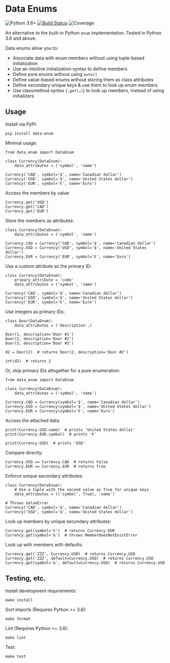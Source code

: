 # Data Enums

![Python 3.6+](https://img.shields.io/badge/python-3.6%2B-blue) [![Build Status](https://travis-ci.com/chasefinch/amp-renderer.svg?branch=main)](https://travis-ci.com/chasefinch/data-enum) ![Coverage](https://img.shields.io/badge/coverage-100%25-brightgreen)

An alternative to the built-in Python `enum` implementation. Tested in Python 3.6 and above.

Data enums allow you to:

- Associate data with enum members without using tuple-based initialization
- Use an intuitive initialization syntax to define members
- Define pure enums without using `auto()`
- Define value-based enums without storing them as class attributes
- Define secondary unique keys & use them to look up enum members
- Use classmethod syntax (`.get(…)`) to look up members, instead of using initializers

## Usage

Install via PyPI:

    pip install data-enum

Minimal usage:

    from data_enum import DataEnum

    class Currency(DataEnum):
        data_attributes = ('symbol', 'name')

    Currency('CAD', symbol='$', name='Canadian dollar')
    Currency('USD', symbol='$', name='United States dollar')
    Currency('EUR', symbol='€', name='Euro')

Access the members by value:

    Currency.get('USD')
    Currency.get('CAD')
    Currency.get('EUR')

Store the members as attributes:

    class Currency(DataEnum):
        data_attributes = ('symbol', 'name')

    Currency.CAD = Currency('CAD', symbol='$', name='Canadian dollar')
    Currency.USD = Currency('USD', symbol='$', name='United States dollar')
    Currency.EUR = Currency('EUR', symbol='€', name='Euro')

Use a custom attribute as the primary ID:

    class Currency(DataEnum):
        primary_attribute = 'code'
        data_attributes = ('symbol', 'name')

    Currency('CAD', symbol='$', name='Canadian dollar')
    Currency('USD', symbol='$', name='United States dollar')
    Currency('EUR', symbol='€', name='Euro')

Use integers as primary IDs:

    class Door(DataEnum):
        data_attributes = ('description',)

    Door(1, description='Door #1')
    Door(2, description='Door #2')
    Door(3, description='Door #3')

    d2 = Door(2)  # returns Door(2, description='Door #2')

    int(d2)  # returns 2

Or, skip primary IDs altogether for a pure enumeration:

    from data_enum import DataEnum

    class Currency(DataEnum):
        data_attributes = ('symbol', 'name')

    Currency.CAD = Currency(symbol='$', name='Canadian dollar')
    Currency.USD = Currency(symbol='$', name='United States dollar')
    Currency.EUR = Currency(symbol='€', name='Euro')

Access the attached data:

    print(Currency.USD.name)  # prints 'United States dollar'
    print(Currency.EUR.symbol)  # prints '€'

    print(Currency.USD)  # prints 'USD'

Compare directly:

    Currency.USD == Currency.CAD  # returns False
    Currency.EUR == Currency.EUR  # returns True

Enforce unique secondary attributes:

    class Currency(DataEnum):
        # Use a tuple with the second value as True for unique keys
        data_attributes = (('symbol', True), 'name')

    # Throws ValueError
    Currency('CAD', symbol='$', name='Canadian dollar')
    Currency('USD', symbol='$', name='United States dollar')

Look up members by unique secondary attributes:

    Currency.get(symbol='€')  # returns Currency.EUR
    Currency.get(symbol='&')  # throws MemberDoesNotExistError

Look up with members with defaults:

    Currency.get('ZZZ', Currency.USD)  # returns Currency.USD
    Currency.get('ZZZ', default=Currency.USD)  # returns Currency.USD
    Currency.get(symbol='&', default=Currency.USD)  # returns Currency.USD

## Testing, etc.

Install development requirements:

    make install

Sort imports (Requires Python >= 3.6):

    make format

Lint (Requires Python >= 3.6):

    make lint

Test:

    make test
